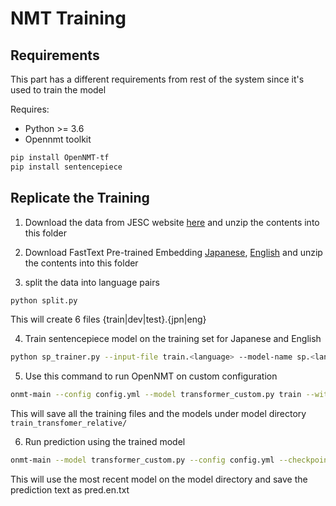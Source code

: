 # NMT Training

## Requirements

This part has a different requirements from rest of the system since it's used to train the model

Requires:
- Python >= 3.6
- Opennmt toolkit
```bash
pip install OpenNMT-tf
pip install sentencepiece
```

## Replicate the Training
 
1. Download the data from JESC website [here](https://nlp.stanford.edu/projects/jesc/data/split.tar.gz) and unzip the contents into this folder 
 
2. Download FastText Pre-trained Embedding [Japanese](https://dl.fbaipublicfiles.com/fasttext/vectors-crawl/cc.ja.300.vec.gz), [English](https://dl.fbaipublicfiles.com/fasttext/vectors-crawl/cc.en.300.vec.gz) and unzip the contents into this folder


3. split the data into language pairs

```bash
python split.py
```

This will create 6 files {train|dev|test}.{jpn|eng}

4. Train sentencepiece model on the training set for Japanese and English
```bash
python sp_trainer.py --input-file train.<language> --model-name sp.<language>
```

5. Use this command to run OpenNMT on custom configuration
```bash
onmt-main --config config.yml --model transformer_custom.py train --with_eval
```
This will save all the training files and the models under model directory `train_transfomer_relative/`

6. Run prediction using the trained model
```bash
onmt-main --model transformer_custom.py --config config.yml --checkpoint_path train_transfomer_relative/ infer --features_file test.jp --predictions_file pred.en.txt
```

This will use the most recent model on the model directory and save the prediction text as pred.en.txt
